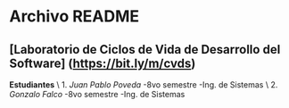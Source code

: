 # Archivo README
## [Laboratorio de Ciclos de Vida de Desarrollo del Software] (https://bit.ly/m/cvds)

**Estudiantes**
\ 1. *Juan Pablo Poveda*
    -8vo semestre
    -Ing. de Sistemas
\ 2. *Gonzalo Falco*
    -8vo semestre
    -Ing. de Sistemas
